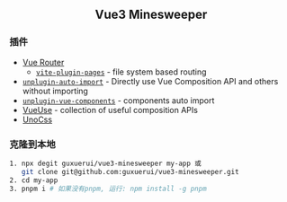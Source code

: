 <h2 align="center">Vue3 Minesweeper</h2>

### 插件

- [Vue Router](https://github.com/vuejs/vue-router)
  - [`vite-plugin-pages`](https://github.com/hannoeru/vite-plugin-pages) - file system based routing
- [`unplugin-auto-import`](https://github.com/antfu/unplugin-auto-import) - Directly use Vue Composition API and others without importing
- [`unplugin-vue-components`](https://github.com/antfu/unplugin-vue-components) - components auto import
- [VueUse](https://github.com/antfu/vueuse) - collection of useful composition APIs
- [UnoCss](https://github.com/unocss/unocss)

### 克隆到本地

```bash
1. npx degit guxuerui/vue3-minesweeper my-app 或
   git clone git@github.com:guxuerui/vue3-minesweeper.git
2. cd my-app
3. pnpm i # 如果没有pnpm, 运行: npm install -g pnpm
```
